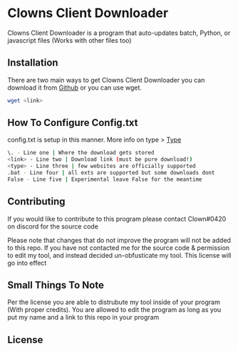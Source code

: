 # Clowns Client Downloader

Clowns Client Downloader is a program that auto-updates batch, Python, or javascript files (Works with other files too)

## Installation

There are two main ways to get Clowns Client Downloader you can download it from [Github](https://pip.pypa.io/en/stable/) or you can use wget.

```bash
wget <link>
```

## How To Configure Config.txt

config.txt is setup in this manner.
More info on type > [Type](https://pip.pypa.io/en/stable/)
```bash
\. - Line one | Where the download gets stored
<link> - Line two | Download link (must be pure download!)
<type> - Line three | few websites are officially supported 
.bat - Line four | all exts are supported but some downloads dont
False - Line five | Experimental leave False for the meantime 
```

## Contributing
If you would like to contribute to this program please contact Clown#0420 on discord for the source code

Please note that changes that do not improve the program will not be added to this repo. If you have not contacted me for the source code & permission to edit my tool, and instead decided un-obfusticate my tool. This license will go into effect

## Small Things To Note
Per the license you are able to distrubute my tool inside of your program (With proper credits). You are allowed to edit the program as long as you put my name and a link to this repo in your program

## License

